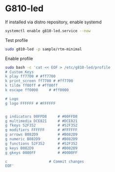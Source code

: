 # G810-led

If installed via distro repository, enable systemd

```bash
systemctl enable g810-led.service --now
```

Test profile

```bash
sudo g810-led -p sample/rtm-minimal
```

Enable profile

```bash
sudo bash -c 'cat << EOF > /etc/g810-led/profile
# Custom Keys
k play ff7700 # #ff7700
k print_screen ff7700 # #ff7700
k tilde ff00ff # #ff00ff
k escape ff0000     # #ff0000

# Logo
g logo FFFFFF # #FFFFFF


g indicators 00FFD8     # #00FFD8
g multimedia DCE821     # #DCE821
g fkeys 52F352          # #52F352
g modifiers FFFFFF      # #FFFFFF
g arrows B082D9         # #B082D9
g numeric B082D9        # #B082D9
g functions 52F352      # #52F352
g keys B082D9           # #B082D9
g gkeys 0000FF          # #0000FF 

c                   # Commit changes
EOF'
```
